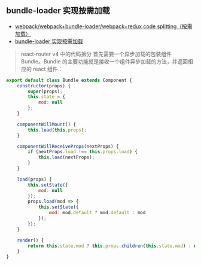 ## bundle-loader 实现按需加载

-   [webpack/webpack+bundle-loader/webpack+redux code splitting（按需加载）](https://blog.csdn.net/fay462298322/article/details/78559363)
-   [bundle-loader 实现按需加载](https://blog.csdn.net/chiuwingyan/article/details/80696360)

> react-router v4 中的代码拆分
> 首先需要一个异步加载的包装组件 Bundle。Bundle 的主要功能就是接收一个组件异步加载的方法，并返回相应的 react 组件：

```js
export default class Bundle extends Component {
	constructor(props) {
		super(props);
		this.state = {
			mod: null
		};
	}

	componentWillMount() {
		this.load(this.props);
	}

	componentWillReceiveProps(nextProps) {
		if (nextProps.load !== this.props.load) {
			this.load(nextProps);
		}
	}

	load(props) {
		this.setState({
			mod: null
		});
		props.load(mod => {
			this.setState({
				mod: mod.default ? mod.default : mod
			});
		});
	}

	render() {
		return this.state.mod ? this.props.children(this.state.mod) : null;
	}
}
```
